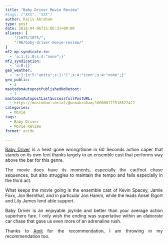 ```yaml
---
title: "Baby Driver Movie Review"
#tags: ["XXX", "XXX"]
author: Rajiv Abraham
type: post
date: 2018-04-06T15:06:31+00:00
aliases: [
    "/1075/1075/",
    "/96/baby-driver-movie-review/"
]
mf2_mp-syndicate-to:
  - 'a:1:{i:0;s:4:"none";}'
mf2_syndication:
  - 'a:0:{}'
geo_weather:
  - 'a:2:{s:5:"units";s:1:"C";s:4:"icon";s:4:"none";}'
geo_public:
  - 1
mastodonAutopostPublishedNoRetoot:
  - 1
mastodonAutopostLastSuccessfullPostURL:
  - https://mastodon.social/@unoabraham/100008171516622412
categories:
  - Movie
tags:
  - Baby Driver
  - Movie Review
format: aside

---
```

<p style="text-align: justify;">
  <a href="https://www.imdb.com/title/tt3890160/" target="_blank" rel="noopener">Baby Driver</a> is a heist gone wrong/Gone in 60 Seconds action caper that stands on its own feet thanks largely to an ensemble cast that performs way above the bar for this genre.
</p>

<p style="text-align: justify;">
  The movie does have its moments, especially the car/foot chase sequences, but also struggles to maintain the tempo and fails especially in the third act.
</p>

<p style="text-align: justify;">
  What keeps the movie going is the ensemble cast of Kevin Spacey, Jamie Foxx, Jon Bernthal, and in particular Jon Hamm, while the leads Ansel Elgort and Lily James lend able support.
</p>

<p style="text-align: justify;">
  Baby Driver is an enjoyable joyride and better than your average action superhero fare. I only wish the ending was superlative within an elaborate car chase that gave us even more of an adrenaline rush.
</p>

<p style="text-align: justify;">
  Thanks to <a href="https://www.amitgawande.com/journal/37761/" target="_blank" rel="noopener">Amit</a> for the recommendation, I am throwing in my recommendation too.
</p>
